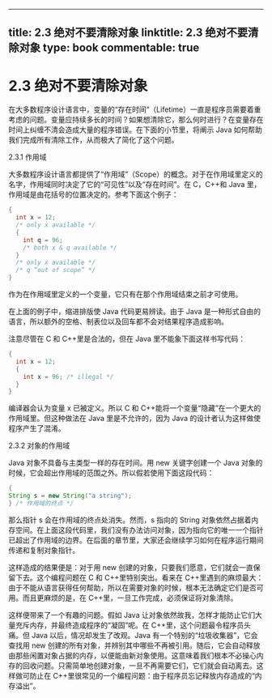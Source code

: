 
---
title: 2.3 绝对不要清除对象
linktitle: 2.3 绝对不要清除对象
type: book
commentable: true
---

# 2.3 绝对不要清除对象

在大多数程序设计语言中，变量的“存在时间”（Lifetime）一直是程序员需要着重考虑的问题。变量应持续多长的时间？如果想清除它，那么何时进行？在变量存在时间上纠缠不清会造成大量的程序错误。在下面的小节里，将阐示 Java 如何帮助我们完成所有清除工作，从而极大了简化了这个问题。

2.3.1 作用域

大多数程序设计语言都提供了“作用域”（Scope）的概念。对于在作用域里定义的名字，作用域同时决定了它的“可见性”以及“存在时间”。在 C，C++和 Java 里，作用域是由花括号的位置决定的。参考下面这个例子：

```java
{
  int x = 12;
  /* only x available */
  {
    int q = 96;
    /* both x & q available */
  }
  /* only x available */
  /* q “out of scope” */
}
```

作为在作用域里定义的一个变量，它只有在那个作用域结束之前才可使用。

在上面的例子中，缩进排版使 Java 代码更易辨读。由于 Java 是一种形式自由的语言，所以额外的空格、制表位以及回车都不会对结果程序造成影响。

注意尽管在 C 和 C++里是合法的，但在 Java 里不能象下面这样书写代码：

```java
{
  int x = 12;
  {
    int x = 96; /* illegal */
  }
}
```

编译器会认为变量 x 已被定义。所以 C 和 C++能将一个变量“隐藏”在一个更大的作用域里。但这种做法在 Java 里是不允许的，因为 Java 的设计者认为这样做使程序产生了混淆。

2.3.2 对象的作用域

Java 对象不具备与主类型一样的存在时间。用 new 关键字创建一个 Java 对象的时候，它会超出作用域的范围之外。所以假若使用下面这段代码：

```java
{
String s = new String("a string");
} /* 作用域的终点 */
```

那么指针 s 会在作用域的终点处消失。然而，s 指向的 String 对象依然占据着内存空间。在上面这段代码里，我们没有办法访问对象，因为指向它的唯一一个指针已超出了作用域的边界。在后面的章节里，大家还会继续学习如何在程序运行期间传递和复制对象指针。

这样造成的结果便是：对于用 new 创建的对象，只要我们愿意，它们就会一直保留下去。这个编程问题在 C 和 C++里特别突出。看来在 C++里遇到的麻烦最大：由于不能从语言获得任何帮助，所以在需要对象的时候，根本无法确定它们是否可用。而且更麻烦的是，在 C++里，一旦工作完成，必须保证将对象清除。

这样便带来了一个有趣的问题。假如 Java 让对象依然故我，怎样才能防止它们大量充斥内存，并最终造成程序的“凝固”呢。在 C++里，这个问题最令程序员头痛。但 Java 以后，情况却发生了改观。Java 有一个特别的“垃圾收集器”，它会查找用 new 创建的所有对象，并辨别其中哪些不再被引用。随后，它会自动释放由那些闲置对象占据的内存，以便能由新对象使用。这意味着我们根本不必操心内存的回收问题。只需简单地创建对象，一旦不再需要它们，它们就会自动离去。这样做可防止在 C++里很常见的一个编程问题：由于程序员忘记释放内存造成的“内存溢出”。

    